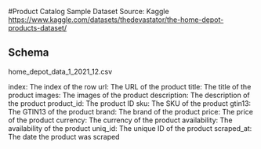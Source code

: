 #Product Catalog Sample Dataset
Source: Kaggle
https://www.kaggle.com/datasets/thedevastator/the-home-depot-products-dataset/

## Schema
home_depot_data_1_2021_12.csv

index: The index of the row
url: The URL of the product
title: The title of the product
images: The images of the product
description: The description of the product
product_id: The product ID
sku: The SKU of the product
gtin13: The GTIN13 of the product
brand: The brand of the product
price: The price of the product
currency: The currency of the product
availability: The availability of the product
uniq_id: The unique ID of the product
scraped_at: The date the product was scraped
